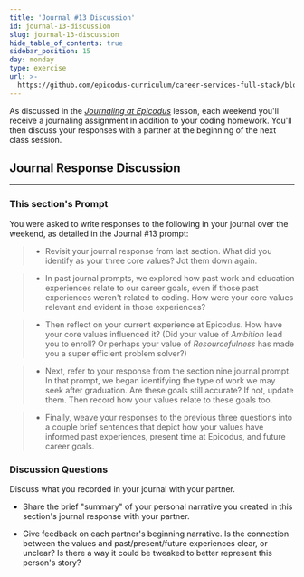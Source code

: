 ```yaml
---
title: 'Journal #13 Discussion'
id: journal-13-discussion
slug: journal-13-discussion
hide_table_of_contents: true
sidebar_position: 15
day: monday
type: exercise
url: >-
  https://github.com/epicodus-curriculum/career-services-full-stack/blob/main/2_week_thirteen_discussion_classwork.md
---
```


As discussed in the _[Journaling at Epicodus](https://new.learnhowtoprogram.com/introduction-to-programming/git-html-and-css/homework-journaling-at-epicodus)_ lesson, each weekend you'll receive a journaling assignment in addition to your coding homework. You'll then discuss your responses with a partner at the beginning of the next class session.

## Journal Response Discussion
---

### This section's Prompt

You were asked to write responses to the following in your journal over the weekend, as detailed in the Journal #13 prompt:

> * Revisit your journal response from last section. What did you identify as your three core values? Jot them down again.

> * In past journal prompts, we explored how past work and education experiences relate to our career goals, even if those past experiences weren't related to coding. How were your core values relevant and evident in those experiences?

> * Then reflect on your current experience at Epicodus. How have your core values influenced it? (Did your value of _Ambition_ lead you to enroll? Or perhaps your value of _Resourcefulness_ has made you a super efficient problem solver?)

> * Next, refer to your response from the section nine journal prompt. In that prompt, we began identifying the type of work we may seek after graduation. Are these goals still accurate? If not, update them. Then record how your values relate to these goals too.

> * Finally, weave your responses to the previous three questions into a couple brief sentences that depict how your values have informed past experiences, present time at Epicodus, and future career goals.

### Discussion Questions

Discuss what you recorded in your journal with your partner.

* Share the brief "summary" of your personal narrative you created in this section's journal response with your partner.

* Give feedback on each partner's beginning narrative. Is the connection between the values and past/present/future experiences clear, or unclear? Is there a way it could be tweaked to better represent this person's story?
